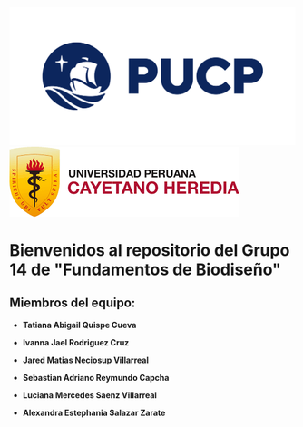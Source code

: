![imagen](https://github.com/alexandrasalazarz-lgtm/FunBioG14./blob/603592bc9a98c18b43c3dc7c974a31ce29911e3f/IMAGENES/logopucp.png) ![imagene2](https://github.com/alexandrasalazarz-lgtm/FunBioG14./blob/41ca8e52887f31bea9a4f939a22e44fea9181f37/IMAGENES/logocayetano.png)

# Bienvenidos al repositorio del Grupo 14 de "Fundamentos de Biodiseño"

## Miembros del equipo:

* **Tatiana Abigail Quispe Cueva**


* **Ivanna Jael Rodriguez Cruz**


* **Jared Matias Neciosup Villarreal**


* **Sebastian Adriano Reymundo Capcha**


* **Luciana Mercedes Saenz Villarreal**


* **Alexandra Estephania Salazar Zarate**
